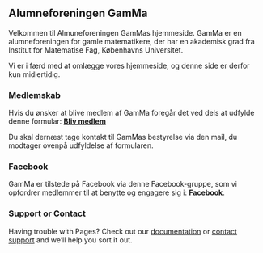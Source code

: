 ## Alumneforeningen GamMa

Velkommen til Almuneforeningen GamMas hjemmeside. GamMa er en alumneforeningen for gamle matematikere, der har en akademisk grad fra Institut for Matematise Fag, Københavns Universitet.

Vi er i færd med at omlægge vores hjemmeside, og denne side er derfor kun midlertidig.

### Medlemskab

Hvis du ønsker at blive medlem af GamMa foregår det ved dels at udfylde denne formular: **[Bliv medlem](https://docs.google.com/forms/d/e/1FAIpQLSfYyFzM_6uXeDLiScSeR8CdiAP_QSb6BnYEojyvkU-Cj-LGGA/viewform?usp=sf_link)**

Du skal dernæst tage kontakt til GamMas bestyrelse via den mail, du modtager ovenpå udfyldelse af formularen.

### Facebook
GamMa er tilstede på Facebook via denne Facebook-gruppe, som vi opfordrer medlemmer til at benytte og engagere sig i: **[Facebook](https://www.facebook.com/groups/gammamath/)**.


### Support or Contact

Having trouble with Pages? Check out our [documentation](https://docs.github.com/categories/github-pages-basics/) or [contact support](https://github.com/contact) and we’ll help you sort it out.
